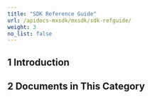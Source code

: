 ```yaml
---
title: "SDK Reference Guide"
url: /apidocs-mxsdk/mxsdk/sdk-refguide/
weight: 3
no_list: false
---
```


## 1 Introduction

## 2 Documents in This Category
